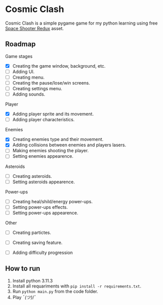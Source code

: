 
# Cosmic Clash

Cosmic Clash is a simple pygame game for my python learning using free [Space Shooter Redux](https://www.kenney.nl/assets/space-shooter-redux) asset. 


## Roadmap
Game stages
- [x]  Creating the game window, background, etc.
- [ ]  Adding UI.
- [ ]  Creating menu.
- [ ]  Creating the pause/lose/win screens.
- [ ]  Creating settings menu.
- [ ]  Adding sounds.

Player
- [x]  Adding player sprite and its movement.
- [ ]  Adding player characteristics.

Enemies
- [x]  Creating enemies type and their movement.
- [x]  Adding collisions between enemies and players lasers.
- [ ]  Making enemies shooting the player.
- [ ]  Setting enemies appearence.

Asteroids
- [ ]  Creating asteroids.
- [ ]  Setting asteroids appearence.

Power-ups
- [ ]  Creating heal/shild/energy power-ups.
- [ ]  Setting power-ups effects.
- [ ]  Setting power-ups appearence.

Other
- [ ]  Creating partictes.
- [ ]  Creating saving feature.
- [ ]  Adding difficulty progression


## How to run
1. Install python 3.11.3
2. Install all requariments with `pip install -r requirements.txt`.
3. Run `python main.py` from the code folder.
4. Play ¯_(ツ)_/¯
